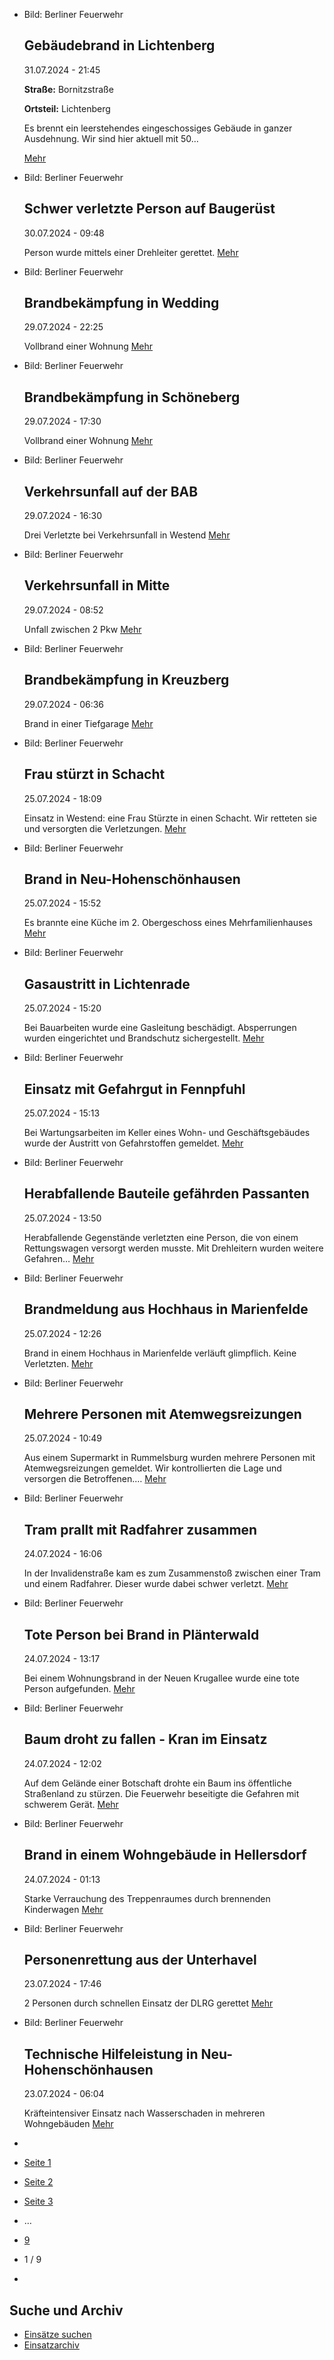 * Bild: Berliner Feuerwehr

  Gebäudebrand in Lichtenberg
  ----------

   31.07.2024 - 21:45

  **Straße:** Bornitzstraße

  **Ortsteil:** Lichtenberg

  Es brennt ein leerstehendes eingeschossiges Gebäude in ganzer Ausdehnung. Wir sind hier aktuell mit 50…

  [Mehr](https://www.berliner-feuerwehr.de/aktuelles/einsaetze/gebaeudebrand-in-lichtenberg-4566/)

* Bild: Berliner Feuerwehr

  Schwer verletzte Person auf Baugerüst
  ----------

   30.07.2024 - 09:48

   Person wurde mittels einer Drehleiter gerettet.
  [Mehr](https://www.berliner-feuerwehr.de/aktuelles/einsaetze/schwer-verletzte-person-auf-baugeruest-4565/)

* Bild: Berliner Feuerwehr

  Brandbekämpfung in Wedding
  ----------

   29.07.2024 - 22:25

   Vollbrand einer Wohnung
  [Mehr](https://www.berliner-feuerwehr.de/aktuelles/einsaetze/brandbekaempfung-in-wedding-4564/)

* Bild: Berliner Feuerwehr

  Brandbekämpfung in Schöneberg
  ----------

   29.07.2024 - 17:30

   Vollbrand einer Wohnung
  [Mehr](https://www.berliner-feuerwehr.de/aktuelles/einsaetze/brandbekaempfung-in-schoeneberg-1-4563/)

* Bild: Berliner Feuerwehr

  Verkehrsunfall auf der BAB
  ----------

   29.07.2024 - 16:30

   Drei Verletzte bei Verkehrsunfall in Westend
  [Mehr](https://www.berliner-feuerwehr.de/aktuelles/einsaetze/verkehrsunfall-auf-der-bab-1-4562/)

* Bild: Berliner Feuerwehr

  Verkehrsunfall in Mitte
  ----------

   29.07.2024 - 08:52

   Unfall zwischen 2 Pkw
  [Mehr](https://www.berliner-feuerwehr.de/aktuelles/einsaetze/verkehrsunfall-in-mitte-1-4560/)

* Bild: Berliner Feuerwehr

  Brandbekämpfung in Kreuzberg
  ----------

   29.07.2024 - 06:36

   Brand in einer Tiefgarage
  [Mehr](https://www.berliner-feuerwehr.de/aktuelles/einsaetze/brandbekaempfung-in-kreuzberg-4559/)

* Bild: Berliner Feuerwehr

  Frau stürzt in Schacht
  ----------

   25.07.2024 - 18:09

   Einsatz in Westend: eine Frau Stürzte in einen Schacht. Wir retteten sie und versorgten die Verletzungen.
  [Mehr](https://www.berliner-feuerwehr.de/aktuelles/einsaetze/frau-stuerzt-in-schacht-4558/)

* Bild: Berliner Feuerwehr

  Brand in Neu-Hohenschönhausen
  ----------

   25.07.2024 - 15:52

   Es brannte eine Küche im 2. Obergeschoss eines Mehrfamilienhauses
  [Mehr](https://www.berliner-feuerwehr.de/aktuelles/einsaetze/brand-in-neu-hohenschoenhausen-8-4556/)

* Bild: Berliner Feuerwehr

  Gasaustritt in Lichtenrade
  ----------

   25.07.2024 - 15:20

   Bei Bauarbeiten wurde eine Gasleitung beschädigt. Absperrungen wurden eingerichtet und Brandschutz sichergestellt.
  [Mehr](https://www.berliner-feuerwehr.de/aktuelles/einsaetze/gasaustritt-in-lichtenrade-4555/)

* Bild: Berliner Feuerwehr

  Einsatz mit Gefahrgut in Fennpfuhl
  ----------

   25.07.2024 - 15:13

   Bei Wartungsarbeiten im Keller eines Wohn- und Geschäftsgebäudes wurde der Austritt von Gefahrstoffen gemeldet.
  [Mehr](https://www.berliner-feuerwehr.de/aktuelles/einsaetze/einsatz-mit-gefahrgut-in-fennpfuhl-4554/)

* Bild: Berliner Feuerwehr

  Herabfallende Bauteile gefährden Passanten
  ----------

   25.07.2024 - 13:50

   Herabfallende Gegenstände verletzten eine Person, die von einem Rettungswagen versorgt werden musste. Mit Drehleitern wurden weitere Gefahren…
  [Mehr](https://www.berliner-feuerwehr.de/aktuelles/einsaetze/herabfallende-bauteile-gefaehrden-passanten-4557/)

* Bild: Berliner Feuerwehr

  Brandmeldung aus Hochhaus in Marienfelde
  ----------

   25.07.2024 - 12:26

   Brand in einem Hochhaus in Marienfelde verläuft glimpflich. Keine Verletzten.
  [Mehr](https://www.berliner-feuerwehr.de/aktuelles/einsaetze/brandmeldung-aus-hochhaus-in-marienfelde-4553/)

* Bild: Berliner Feuerwehr

  Mehrere Personen mit Atemwegsreizungen
  ----------

   25.07.2024 - 10:49

   Aus einem Supermarkt in Rummelsburg wurden mehrere Personen mit Atemwegsreizungen gemeldet. Wir kontrollierten die Lage und versorgen die Betroffenen.…
  [Mehr](https://www.berliner-feuerwehr.de/aktuelles/einsaetze/mehrere-personen-mit-atemwegsreizungen-4552/)

* Bild: Berliner Feuerwehr

  Tram prallt mit Radfahrer zusammen
  ----------

   24.07.2024 - 16:06

   In der Invalidenstraße kam es zum Zusammenstoß zwischen einer Tram und einem Radfahrer. Dieser wurde dabei schwer verletzt.
  [Mehr](https://www.berliner-feuerwehr.de/aktuelles/einsaetze/tram-prallt-mit-radfahrer-zusammen-4551/)

* Bild: Berliner Feuerwehr

  Tote Person bei Brand in Plänterwald
  ----------

   24.07.2024 - 13:17

   Bei einem Wohnungsbrand in der Neuen Krugallee wurde eine tote Person aufgefunden.
  [Mehr](https://www.berliner-feuerwehr.de/aktuelles/einsaetze/tote-person-bei-brand-in-plaenterwald-4549/)

* Bild: Berliner Feuerwehr

  Baum droht zu fallen - Kran im Einsatz
  ----------

   24.07.2024 - 12:02

   Auf dem Gelände einer Botschaft drohte ein Baum ins öffentliche Straßenland zu stürzen. Die Feuerwehr beseitigte die Gefahren mit schwerem Gerät.
  [Mehr](https://www.berliner-feuerwehr.de/aktuelles/einsaetze/baum-droht-zu-fallen-kran-im-einsatz-4550/)

* Bild: Berliner Feuerwehr

  Brand in einem Wohngebäude in Hellersdorf
  ----------

   24.07.2024 - 01:13

   Starke Verrauchung des Treppenraumes durch brennenden Kinderwagen
  [Mehr](https://www.berliner-feuerwehr.de/aktuelles/einsaetze/brand-in-einem-wohngebaeude-in-hellersdorf-4548/)

* Bild: Berliner Feuerwehr

  Personenrettung aus der Unterhavel
  ----------

   23.07.2024 - 17:46

   2 Personen durch schnellen Einsatz der DLRG gerettet
  [Mehr](https://www.berliner-feuerwehr.de/aktuelles/einsaetze/personenrettung-aus-der-unterhavel-4547/)

* Bild: Berliner Feuerwehr

  Technische Hilfeleistung in Neu-Hohenschönhausen
  ----------

   23.07.2024 - 06:04

   Kräfteintensiver Einsatz nach Wasserschaden in mehreren Wohngebäuden
  [Mehr](https://www.berliner-feuerwehr.de/aktuelles/einsaetze/technische-hilfeleistung-in-neu-hohenschoenhausen-4546/)

* []()
* [Seite 1](https://www.berliner-feuerwehr.de/aktuelles/einsaetze/1/)
* [Seite 2](https://www.berliner-feuerwehr.de/aktuelles/einsaetze/2/)
* [Seite 3](https://www.berliner-feuerwehr.de/aktuelles/einsaetze/3/)
* …
* [9](https://www.berliner-feuerwehr.de/aktuelles/einsaetze/9/)
* 1 / 9
* [](https://www.berliner-feuerwehr.de/aktuelles/einsaetze/2/)

Suche und Archiv
----------

* [Einsätze suchen](https://www.berliner-feuerwehr.de/aktuelles/einsaetze/einsatzsuche/)
* [Einsatzarchiv](https://www.berliner-feuerwehr.de/aktuelles/einsaetze/einsatzarchiv/)
